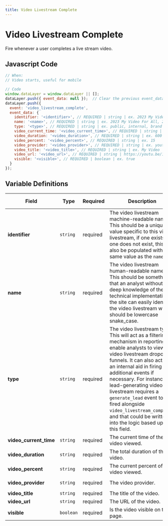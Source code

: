 ```yaml
---
title: Video Livestream Complete
---
```


# Video Livestream Complete

Fire whenever a user completes a live stream video. 

## Javascript Code

```js
// When:
// Video starts, useful for mobile

// Code
window.dataLayer = window.dataLayer || [];
dataLayer.push({ event_data: null });  // Clear the previous event_data object.
dataLayer.push({
  event: 'video_livestream_complete',
  event_data: {
    identifier: '<identifier>', // REQUIRED | string | ex. 2023 My Video For All, 2023 Product Holiday Launch
    name: '<name>', // REQUIRED | string | ex. 2023 My Video For All, 2023 Product Holiday Launch
    type: '<type>', // REQUIRED | string | ex. public, internal, brand awareness, lead_generation
    video_current_time: '<video_current_time>', // REQUIRED | string | ex. 15
    video_duration: '<video_duration>', // REQUIRED | string | ex. 600
    video_percent: '<video_percent>', // REQUIRED | string | ex. 15
    video_provider: '<video_provider>', // REQUIRED | string | ex. youtube, vimeo, firework, twitch
    video_title: '<video_title>', // REQUIRED | string | ex. My Video
    video_url: '<video_url>', // REQUIRED | string | https://youtu.be/12345ABC
    visible: '<visible>', // REQUIRED | boolean | ex. true
  }
});
```
## Variable Definitions

|Field|Type|Required|Description|Example|Maximum Length|
| --- | --- | --- | --- | --- | --- |
|**identifier**|`string`|required|The video livestream machine-readable name. This should be a unique value specific to this video livestream, if one exists. If one does not exist, this can also be populated with the same value as the `name`.|`2023 My Video For All`, `2023 Product Holiday Launch`|`100`|
|**name**|`string`|required|The video livestream human-readable name. This should be something that an analyst without a deep knowledge of the technical implementation of the site can easily identify the video livestream with. It should be lowercase snake_case.|`2023 My Video For All`, `2023 Product Holiday Launch`|`100`|
|**type**|`string`|required|The video livestream type. This will act as a filtering mechanism in reporting to enable analysts to view video livestream dropoff funnels. It can also act as an internal aid in firing additional events if necessary. For instance, a lead-generating video livestream requires a `generate_lead` event to be fired alongside `video_livestream_complete`, and that could be written into the logic based upon this field.|`public`,`internal`,`brand awareness`, `lead_generation`|`100`|
|**video_current_time**|`string`|required|The current time of the video viewed.|`15`|`100`|
|**video_duration**|`string`|required|The total duration of the video.|`600`|`100`|
|**video_percent**|`string`|required|The current percent of the video viewed.|`15`|`100`|
|**video_provider**|`string`|required|The video provider.|`youtube`, `vimeo`, `firework`, `twitch`|`100`|
|**video_title**|`string`|required|The title of the video.|`My Video`|`100`|
|**video_url**|`string`|required|The URL of the video.|`https://youtu.be/RhS85WQiBLU`|`100`|
|**visible**|`boolean`|required|Is the video visible on the page.|`true`|`100`|
